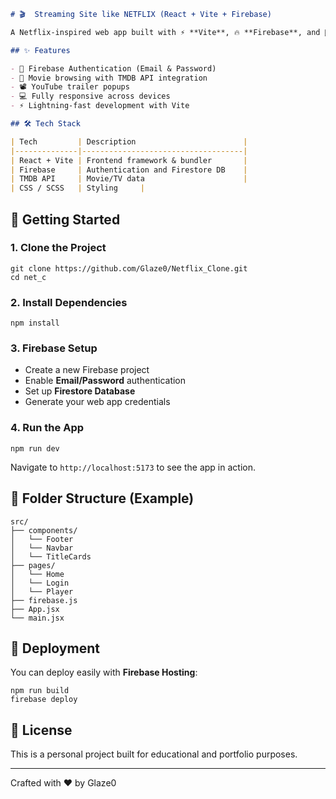```markdown
# 🎬  Streaming Site like NETFLIX (React + Vite + Firebase)

A Netflix-inspired web app built with ⚡ **Vite**, 🔥 **Firebase**, and 💅 styled components. Browse trending titles, stream trailers, authenticate users, and manage your personal watchlist—all in a fast and modern UI.

## ✨ Features

- 🔐 Firebase Authentication (Email & Password)
- 🎥 Movie browsing with TMDB API integration
- 📽️ YouTube trailer popups
- 💻 Fully responsive across devices
- ⚡ Lightning-fast development with Vite

## 🛠️ Tech Stack

| Tech         | Description                        |
|--------------|------------------------------------|
| React + Vite | Frontend framework & bundler       |
| Firebase     | Authentication and Firestore DB    |
| TMDB API     | Movie/TV data                      |
| CSS / SCSS   | Styling     |
```

## 🚀 Getting Started

### 1. Clone the Project

```
git clone https://github.com/Glaze0/Netflix_Clone.git
cd net_c
```

### 2. Install Dependencies

```
npm install
```

### 3. Firebase Setup

- Create a new Firebase project
- Enable **Email/Password** authentication
- Set up **Firestore Database**
- Generate your web app credentials



### 4. Run the App

```
npm run dev
```

Navigate to `http://localhost:5173` to see the app in action.

## 📁 Folder Structure (Example)

```
src/
├── components/
│   └── Footer
│   └── Navbar
│   └── TitleCards
├── pages/
│   └── Home
│   └── Login
│   └── Player
├── firebase.js
├── App.jsx
└── main.jsx
```

## 🧪 Deployment

You can deploy easily with **Firebase Hosting**:

```
npm run build
firebase deploy
```


## 🪪 License

This is a personal project built for educational and portfolio purposes.

---

Crafted with ❤️ by Glaze0
```
